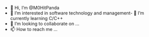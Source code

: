 - 👋 Hi, I’m @M0HitPanda
- 👀 I’m interested in software technology and management- 🌱 I’m currently learning C/C++
- 💞️ I’m looking to collaborate on ...
- 📫 How to reach me ...

<!---
M0HitPanda/M0HitPanda is a ✨ special ✨ repository because its `README.md` (this file) appears on your GitHub profile.
You can click the Preview link to take a look at your changes.
--->
